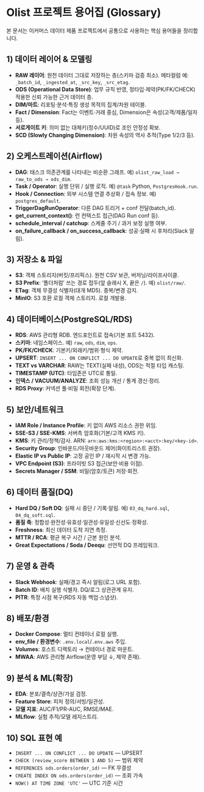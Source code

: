 # Olist 프로젝트 용어집 (Glossary)

본 문서는 이커머스 데이터 제품 프로젝트에서 공통으로 사용하는 핵심 용어들을 정리합니다.

## 1) 데이터 레이어 & 모델링
- **RAW 레이어**: 원천 데이터 그대로 저장하는 층(스키마 검증 최소). 메타컬럼 예: `_batch_id`, `_ingested_at`, `_src_key`, `_src_etag`.
- **ODS (Operational Data Store)**: 업무 규칙 반영, 정타입·제약(PK/FK/CHECK) 적용한 신뢰 가능한 근거 데이터 층.
- **DIM/마트**: 리포팅·분석·특징 생성 목적의 집계/차원 테이블.
- **Fact / Dimension**: Fact는 이벤트·거래 중심, Dimension은 속성(고객/제품/일자 등).
- **서로게이트 키**: 의미 없는 대체키(정수/UUID)로 조인 안정성 확보.
- **SCD (Slowly Changing Dimension)**: 차원 속성의 역사 추적(Type 1/2/3 등).

## 2) 오케스트레이션(Airflow)
- **DAG**: 태스크 의존관계를 나타내는 비순환 그래프. 예) `olist_raw_load → raw_to_ods → ods_dim`.
- **Task / Operator**: 실행 단위 / 실행 로직. 예) `@task` Python, `PostgresHook.run`.
- **Hook / Connection**: 외부 시스템 연결 추상화 / 접속 정보. 예) `postgres_default`.
- **TriggerDagRunOperator**: 다른 DAG 트리거 + conf 전달(batch_id).
- **get_current_context()**: 런 컨텍스트 접근(DAG Run conf 등).
- **schedule_interval / catchup**: 스케줄 주기 / 과거 보정 실행 여부.
- **on_failure_callback / on_success_callback**: 성공·실패 시 후처리(Slack 알림).

## 3) 저장소 & 파일
- **S3**: 객체 스토리지(버킷/프리픽스). 원천 CSV 보관, 버저닝/라이프사이클.
- **S3 Prefix**: ‘폴더처럼’ 쓰는 경로 접두(앞 슬래시 X, 끝은 `/`). 예) `olist/raw/`.
- **ETag**: 객체 무결성 식별자(대개 MD5). 중복/변경 감지.
- **MinIO**: S3 호환 로컬 객체 스토리지. 로컬 개발용.

## 4) 데이터베이스(PostgreSQL/RDS)
- **RDS**: AWS 관리형 RDB. 엔드포인트로 접속(기본 포트 5432).
- **스키마**: 네임스페이스. 예) `raw`, `ods`, `dim`, `ops`.
- **PK/FK/CHECK**: 기본키/외래키/범위·형식 제약.
- **UPSERT**: `INSERT ... ON CONFLICT ... DO UPDATE`로 중복 없이 최신화.
- **TEXT vs VARCHAR**: RAW는 TEXT(실패 내성), ODS는 적절 타입 캐스팅.
- **TIMESTAMP (UTC)**: 타임존은 UTC로 통일.
- **인덱스 / VACUUM/ANALYZE**: 조회 성능 개선 / 통계 갱신·정리.
- **RDS Proxy**: 커넥션 풀·비밀 회전(확장 단계).

## 5) 보안/네트워크
- **IAM Role / Instance Profile**: 키 없이 AWS 리소스 권한 위임.
- **SSE-S3 / SSE-KMS**: 서버측 암호화(기본/고객 KMS 키).
- **KMS**: 키 관리/정책/감사. ARN: `arn:aws:kms:<region>:<acct>:key/<key-id>`.
- **Security Group**: 인바운드/아웃바운드 제어(화이트리스트 권장).
- **Elastic IP vs Public IP**: 고정 공인 IP / 재시작 시 변경 가능.
- **VPC Endpoint (S3)**: 프라이빗 S3 접근(보안·비용 이점).
- **Secrets Manager / SSM**: 비밀(암호/토큰) 저장·회전.

## 6) 데이터 품질(DQ)
- **Hard DQ / Soft DQ**: 실패 시 중단 / 기록·알림. 예) `03_dq_hard.sql`, `04_dq_soft.sql`.
- **품질 축**: 정합성·완전성·유효성·일관성·유일성·신선도·정확성.
- **Freshness**: 최신 데이터 도착 지연 측정.
- **MTTR / RCA**: 평균 복구 시간 / 근본 원인 분석.
- **Great Expectations / Soda / Deequ**: 선언적 DQ 프레임워크.

## 7) 운영 & 관측
- **Slack Webhook**: 실패/경고 즉시 알림(로그 URL 포함).
- **Batch ID**: 배치 실행 식별자. DQ/로그 상관관계 유지.
- **PITR**: 특정 시점 복구(RDS 자동 백업·스냅샷).

## 8) 배포/환경
- **Docker Compose**: 멀티 컨테이너 로컬 실행.
- **env_file / 환경변수**: `.env.local`/`.env.aws` 주입.
- **Volumes**: 호스트 디렉토리 → 컨테이너 경로 마운트.
- **MWAA**: AWS 관리형 Airflow(운영 부담 ↓, 제약 존재).

## 9) 분석 & ML(확장)
- **EDA**: 분포/결측/상관/가설 검정.
- **Feature Store**: 피처 정의/서빙/일관성.
- **모델 지표**: AUC/F1/PR-AUC, RMSE/MAE.
- **MLflow**: 실험 추적/모델 레지스트리.

## 10) SQL 표현 예
- `INSERT ... ON CONFLICT ... DO UPDATE` — UPSERT
- `CHECK (review_score BETWEEN 1 AND 5)` — 범위 제약
- `REFERENCES ods.orders(order_id)` — FK 무결성
- `CREATE INDEX ON ods.orders(order_id)` — 조회 가속
- `NOW() AT TIME ZONE 'UTC'` — UTC 기준 시간
